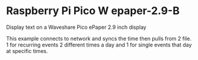 # Raspberry Pi Pico W epaper-2.9-B

Display text on a Waveshare Pico ePaper 2.9 inch display

This example connects to network and syncs the time then pulls from 2 file. 1 for recurring events 2 different times a day and 1 for single events that day at specific times.
